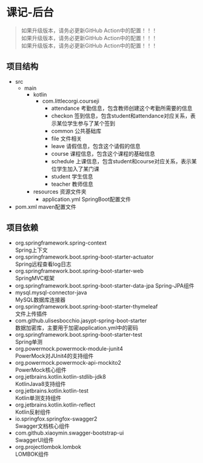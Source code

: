 # 课记-后台

> 如果升级版本，请务必更新GitHub Action中的配置！！！  
> 如果升级版本，请务必更新GitHub Action中的配置！！！  
> 如果升级版本，请务必更新GitHub Action中的配置！！！

## 项目结构

- src
    - main
        - kotlin
            - com.littlecorgi.courseji
                - attendance 考勤信息，包含教师创建这个考勤所需要的信息
                - checkon 签到信息，包含student和attendance对应关系，表示某位学生参与了某个签到
                - common 公共基础库
                - file 文件相关
                - leave 请假信息，包含这个请假的信息
                - course 课程信息，包含这个课程的基础信息
                - schedule 上课信息，包含student和course对应关系，表示某位学生加入了某门课
                - student 学生信息
                - teacher 教师信息
        - resources 资源文件夹
            - application.yml SpringBoot配置文件
- pom.xml maven配置文件

## 项目依赖

- org.springframework.spring-context   
  Spring上下文
- org.springframework.boot.spring-boot-starter-actuator  
  Spring远程查看log日志
- org.springframework.boot.spring-boot-starter-web  
  SpringMVC框架
- org.springframework.boot.spring-boot-starter-data-jpa Spring-JPA组件
- mysql.mysql-connector-java  
  MySQL数据库连接器
- org.springframework.boot.spring-boot-starter-thymeleaf  
  文件上传插件
- com.github.ulisesbocchio.jasypt-spring-boot-starter  
  数据加密库，主要用于加密application.yml中的密码
- org.springframework.boot.spring-boot-starter-test  
  Spring单测
- org.powermock.powermock-module-junit4  
  PowerMock对JUnit4的支持组件
- org.powermock.powermock-api-mockito2  
  PowerMock核心组件
- org.jetbrains.kotlin.kotlin-stdlib-jdk8  
  KotlinJava8支持组件
- org.jetbrains.kotlin.kotlin-test  
  Kotlin单测支持组件
- org.jetbrains.kotlin.kotlin-reflect  
  Kotlin反射组件
- io.springfox.springfox-swagger2  
  Swagger文档核心组件
- com.github.xiaoymin.swagger-bootstrap-ui  
  SwaggerUI组件
- org.projectlombok.lombok  
  LOMBOK组件